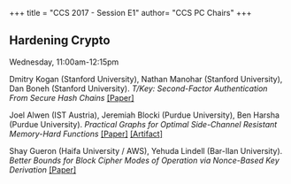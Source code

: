 +++
title = "CCS 2017 - Session E1"
author= "CCS PC Chairs"
+++
<p>
<h2>Hardening Crypto</h2>Wednesday, 11:00am-12:15pm<p><p><div class="hanging"><span class="author">Dmitry&nbsp;Kogan</span> <span class="institution">(Stanford University)</span>, <span class="author">Nathan&nbsp;Manohar</span> <span class="institution">(Stanford University)</span>, <span class="author">Dan&nbsp;Boneh</span> <span class="institution">(Stanford University)</span>. <em>T/Key: Second-Factor Authentication From Secure Hash Chains</em> <a href="https://arxiv.org/abs/1708.08424">[Paper]</a></div></p>
<p><div class="hanging"><span class="author">Joel&nbsp;Alwen</span> <span class="institution">(IST Austria)</span>, <span class="author">Jeremiah&nbsp;Blocki</span> <span class="institution">(Purdue University)</span>, <span class="author">Ben&nbsp;Harsha</span> <span class="institution">(Purdue University)</span>. <em>Practical Graphs for Optimal Side-Channel Resistant Memory-Hard Functions</em> <a href="https://eprint.iacr.org/2017/443.pdf">[Paper]</a> <a href="https://github.com/Practical-Graphs/Argon2-Practical-Graph">[Artifact]</a></div></p>
<p><div class="hanging"><span class="author">Shay&nbsp;Gueron</span> <span class="institution">(Haifa University / AWS)</span>, <span class="author">Yehuda&nbsp;Lindell</span> <span class="institution">(Bar-Ilan University)</span>. <em>Better Bounds for Block Cipher Modes of Operation via Nonce-Based Key Derivation</em> <a href="https://eprint.iacr.org/2017/702.pdf">[Paper]</a></div></p>
